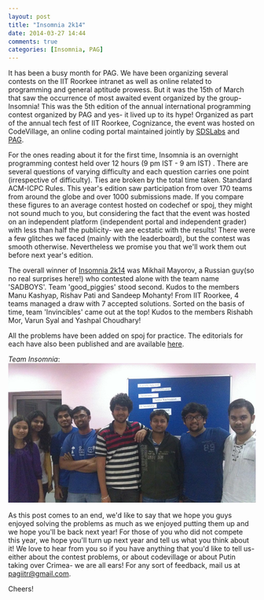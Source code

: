 ```yaml
---
layout: post
title: "Insomnia 2k14"
date: 2014-03-27 14:44
comments: true
categories: [Insomnia, PAG]
---
```

It has been a busy month for PAG. We have been organizing several contests on the IIT Roorkee intranet as well as online related to programming and general aptitude prowess. But it was the 15th of March that saw the occurrence of most awaited event organized by the group- Insomnia! This was the 5th edition of the annual international programming contest organized by PAG and yes- it lived up to its hype! Organized as part of the annual tech fest of IIT Roorkee, Cognizance, the event was hosted on CodeVillage, an online coding portal maintained jointly by [SDSLabs](https://www.facebook.com/SDSLabs) and [PAG](https://www.facebook.com/sdspag). 

For the ones reading about it for the first time, Insomnia is an overnight programming contest held over 12 hours (9 pm IST - 9 am IST) . There are several questions of varying difficulty and each question carries one point (irrespective of difficulty). Ties are broken by the total time taken. Standard ACM-ICPC Rules. This year's edition saw participation from over 170 teams from around the globe and over 1000 submissions made. If you compare these figures to an average contest hosted on codechef or spoj, they might not sound much to you, but considering the fact that the event was hosted on an independent platform (independent portal and independent grader) with less than half the publicity- we are ecstatic with the results! There were a few glitches we faced (mainly with the leaderboard), but the contest was smooth otherwise. Nevertheless we promise you that we'll work them out before next year's edition. 

The overall winner of [Insomnia 2k14](http://insomnia.cognizance.org.in/user/view_rank/1/10/27) was Mikhail Mayorov, a Russian guy(so no real surprises here!) who contested alone with the team name 'SADBOYS'. Team 'good_piggies' stood second. Kudos to the members Manu Kashyap, Rishav Pati and Sandeep Mohanty! From IIT Roorkee, 4 teams managed a draw with 7 accepted solutions. Sorted on the basis of time, team 'Invincibles' came out at the top! Kudos to the members Rishabh Mor, Varun Syal and Yashpal Choudhary!

All the problems have been added on spoj for practice. The editorials for each have also been published and are available [here](http://ge.tt/3FdSdNS1/v/0?c).

*Team Insomnia*: 
<img src = "/images/posts/Insomnia/2k14.jpg">

As this post comes to an end, we'd like to say that we hope you guys enjoyed solving the problems as much as we enjoyed putting them up and we hope you'll be back next year! For those of you who did not compete this year, we hope you'll turn up next year and tell us what you think about it! We love to hear from you so if you have anything that you'd like to tell us- either about the contest problems, or about codevillage or about Putin taking over Crimea- we are all ears! For any sort of feedback, mail us at <pagiitr@gmail.com>.

Cheers!